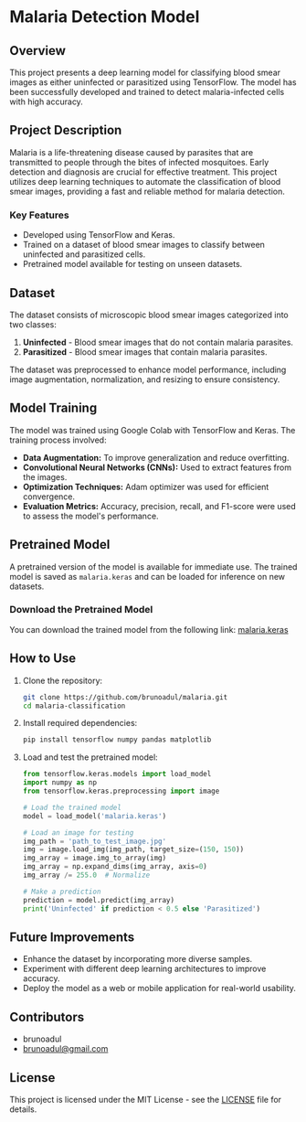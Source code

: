 # Malaria Detection Model

## Overview
This project presents a deep learning model for classifying blood smear images as either uninfected or parasitized using TensorFlow. The model has been successfully developed and trained to detect malaria-infected cells with high accuracy.

## Project Description
Malaria is a life-threatening disease caused by parasites that are transmitted to people through the bites of infected mosquitoes. Early detection and diagnosis are crucial for effective treatment. This project utilizes deep learning techniques to automate the classification of blood smear images, providing a fast and reliable method for malaria detection.

### Key Features
- Developed using TensorFlow and Keras.
- Trained on a dataset of blood smear images to classify between uninfected and parasitized cells.
- Pretrained model available for testing on unseen datasets.

## Dataset
The dataset consists of microscopic blood smear images categorized into two classes:
1. **Uninfected** - Blood smear images that do not contain malaria parasites.
2. **Parasitized** - Blood smear images that contain malaria parasites.

The dataset was preprocessed to enhance model performance, including image augmentation, normalization, and resizing to ensure consistency.

## Model Training
The model was trained using Google Colab with TensorFlow and Keras. The training process involved:
- **Data Augmentation:** To improve generalization and reduce overfitting.
- **Convolutional Neural Networks (CNNs):** Used to extract features from the images.
- **Optimization Techniques:** Adam optimizer was used for efficient convergence.
- **Evaluation Metrics:** Accuracy, precision, recall, and F1-score were used to assess the model's performance.

## Pretrained Model
A pretrained version of the model is available for immediate use. The trained model is saved as `malaria.keras` and can be loaded for inference on new datasets.

### Download the Pretrained Model
You can download the trained model from the following link:
[malaria.keras](https://drive.google.com/file/d/1iOXgYb-MtYlXUTV50Sk9hbfXDeX8HeGn/view?usp=sharing)

## How to Use
1. Clone the repository:
   ```bash
   git clone https://github.com/brunoadul/malaria.git
   cd malaria-classification
   ```
2. Install required dependencies:
   ```bash
   pip install tensorflow numpy pandas matplotlib
   ```
3. Load and test the pretrained model:
   ```python
   from tensorflow.keras.models import load_model
   import numpy as np
   from tensorflow.keras.preprocessing import image

   # Load the trained model
   model = load_model('malaria.keras')

   # Load an image for testing
   img_path = 'path_to_test_image.jpg'
   img = image.load_img(img_path, target_size=(150, 150))
   img_array = image.img_to_array(img)
   img_array = np.expand_dims(img_array, axis=0)
   img_array /= 255.0  # Normalize

   # Make a prediction
   prediction = model.predict(img_array)
   print('Uninfected' if prediction < 0.5 else 'Parasitized')
   ```

## Future Improvements
- Enhance the dataset by incorporating more diverse samples.
- Experiment with different deep learning architectures to improve accuracy.
- Deploy the model as a web or mobile application for real-world usability.

## Contributors
- brunoadul
- brunoadul@gmail.com

## License
This project is licensed under the MIT License - see the [LICENSE](LICENSE) file for details.

